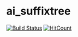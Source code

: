 # ai_suffixtree

[![Build Status](https://travis-ci.org/henriquepassos/ai_suffixtree.svg?branch=master)](https://travis-ci.org/henriquepassos/ai_suffixtree)
[![HitCount](http://hits.dwyl.io/henriquepassos/ai_suffixtree.svg)](http://hits.dwyl.io/henriquepassos/ai_suffixtree)
